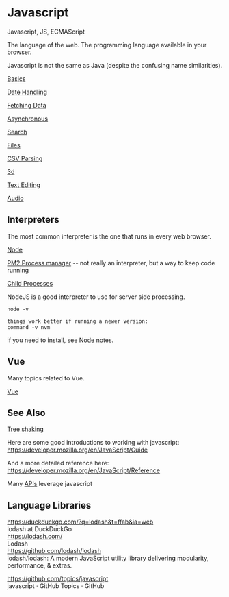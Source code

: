 # Javascript

Javascript, JS, ECMAScript

The language of the web. The programming language available in your browser.

Javascript is not the same as Java (despite the confusing name similarities). 

[Basics](basics.md)  

[Date Handling](dates.md)  

[Fetching Data](fetching-data.md)  

[Asynchronous](asynchronous.md)  

[Search](search.md)

[Files](files.md) 

[CSV Parsing](csv.md)

[3d](3d.md)

[Text Editing](text-editing.md)

[Audio](audio.md)

## Interpreters

The most common interpreter is the one that runs in every web browser. 

[Node](node.md)  

[PM2 Process manager](pm2.md) -- not really an interpreter, but a way to keep code running

[Child Processes](child-process.md)  

NodeJS is a good interpreter to use for server side processing. 

```
node -v

things work better if running a newer version:
command -v nvm
```

if you need to install, see [Node](node.md) notes.

## Vue

Many topics related to Vue.

[Vue](/code/vue/)

## See Also

[Tree shaking](treeshaking.md)

Here are some good introductions to working with javascript:  
https://developer.mozilla.org/en/JavaScript/Guide  
  
And a more detailed reference here:  
https://developer.mozilla.org/en/JavaScript/Reference  

Many [APIs](../api/) leverage javascript


## Language Libraries

https://duckduckgo.com/?q=lodash&t=ffab&ia=web  
lodash at DuckDuckGo  
https://lodash.com/  
Lodash  
https://github.com/lodash/lodash  
lodash/lodash: A modern JavaScript utility library delivering modularity, performance, & extras.  

https://github.com/topics/javascript  
javascript · GitHub Topics · GitHub  
